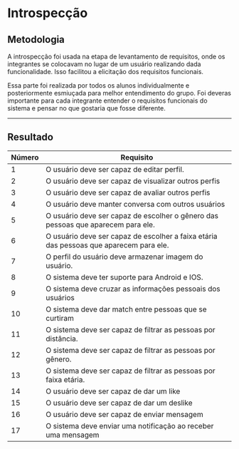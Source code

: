 # Introspecção 

## Metodologia
A introspecção foi usada na etapa de levantamento de requisitos, onde os integrantes se colocavam no lugar de um usuário realizando dada funcionalidade. Isso facilitou a elicitação dos requisitos funcionais.  

Essa parte foi realizada por todos os alunos individualmente e posteriormente esmiuçada para melhor entendimento do grupo. Foi deveras importante para cada integrante entender o requisitos funcionais do sistema e pensar no que gostaria que fosse diferente.

---

## Resultado

| Número | Requisito                                                                              |
|--------|----------------------------------------------------------------------------------------|
| 1      | O usuário deve ser capaz de editar perfil.                                             |
| 2      | O usuário deve ser capaz de visualizar outros perfis                                   |
| 3      | O usuário deve ser capaz de avaliar outros perfis                                      |
| 4      | O usuário deve manter conversa com outros usuários                                     |
| 5      | O usuário deve ser capaz de escolher o gênero das pessoas que aparecem para ele.       |
| 6      | O usuário deve ser capaz de escolher a faixa etária das pessoas que aparecem para ele. |
| 7      | O perfil do usuário deve armazenar imagem do usuário.                                  |
| 8      | O sistema deve ter suporte para Android e IOS.                                         |
| 9      | O sistema deve cruzar as informações pessoais dos usuários                             |
| 10     | O sistema deve dar match entre pessoas que se curtiram                                 |
| 11     | O sistema deve ser capaz de filtrar as pessoas por distância.                          |
| 12     | O sistema deve ser capaz de filtrar as pessoas por gênero.                             |
| 13     | O sistema deve ser capaz de filtrar as pessoas por faixa etária.                       |
| 14     | O usuário deve ser capaz de dar um like                                                |
| 15     | O usuário deve ser capaz de dar um deslike                                             |
| 16     | O usuário deve ser capaz de enviar mensagem                                            |
| 17     | O sistema deve enviar uma notificação ao receber uma mensagem                          |
